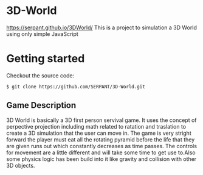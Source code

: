 # 3D-World
https://serpant.github.io/3DWorld/
This is a project to simulation a 3D World using only simple JavaScript

# Getting started

Checkout the source code:

    $ git clone https://github.com/SERPANT/3D-World.git

## Game Description

3D World is basically a 3D first person servival game. It uses the concept of perpective projection including math related to ratation and traslation to create a 3D simulation that the user can move in. The game is very stright forward the player must eat all the rotating pyramid before the life that they are given runs out which constantly decreases as time passes. The controls for movement are a little different and will take some time to get use to.Also some physics logic has been build into it like gravity and collision with other 3D objects.

